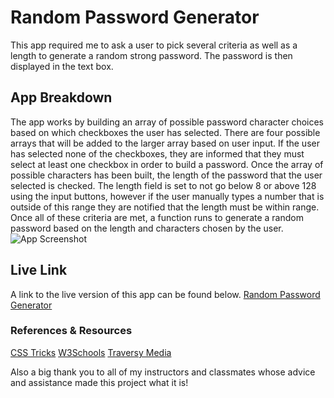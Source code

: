 # Random Password Generator
This app required me to ask a user to pick several criteria as well as a length to generate a random strong password. The password is then displayed in the text box. 

## App Breakdown
The app works by building an array of possible password character choices based on which checkboxes the user has selected. There are four possible arrays that will be added to the larger array based on user input. If the user has selected none of the checkboxes, they are informed that they must select at least one checkbox in order to build a password. Once the array of possible characters has been built, the length of the password that the user selected is checked. The length field is set to not go below 8 or above 128 using the input buttons, however if the user manually types a number that is outside of this range they are notified that the length must be within range. Once all of these criteria are met, a function runs to generate a random password based on the length and characters chosen by the user. 
![App Screenshot](https://user-images.githubusercontent.com/66024509/87459870-f5c31780-c5d9-11ea-8fbe-44f75c3eb91d.png)

## Live Link
A link to the live version of this app can be found below. 
[Random Password Generator](https://jesseodonoghue.github.io/password-generator/)

### References & Resources
[CSS Tricks](https://css-tricks.com/)
[W3Schools](https://w3schools.com)
[Traversy Media](https://www.youtube.com/channel/UC29ju8bIPH5as8OGnQzwJyA)

Also a big thank you to all of my instructors and classmates whose advice and assistance made this project what it is!
